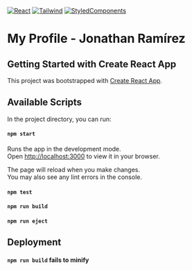 [![React](https://img.shields.io/badge/React-18.2.0-blue)](https://es.reactjs.org/)
[![Tailwind](https://img.shields.io/badge/Tailwind-3.2.3-blue)](https://tailwindcss.com/)
[![StyledComponents](https://img.shields.io/badge/styled--components-5.3.6-%23ff69b4)](https://styled-components.com/)

# My Profile - Jonathan Ramírez


## Getting Started with Create React App

This project was bootstrapped with [Create React App](https://github.com/facebook/create-react-app).

## Available Scripts

In the project directory, you can run:

#### `npm start`

Runs the app in the development mode.\
Open [http://localhost:3000](http://localhost:3000) to view it in your browser.

The page will reload when you make changes.\
You may also see any lint errors in the console.

#### `npm test`

#### `npm run build`

#### `npm run eject`

## Deployment

#### `npm run build` fails to minify
